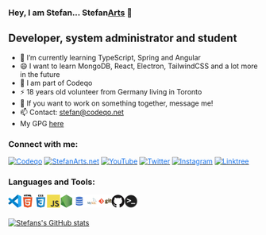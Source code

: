 ### Hey, I am Stefan... Stefan[Arts][website] 👋

## Developer, system administrator and student

- 🌱 I’m currently learning TypeScript, Spring and Angular
- 😄 I want to learn MongoDB, React, Electron, TailwindCSS and a lot more in the future
- 👯 I am part of Codeqo&nbsp;&nbsp;
- ⚡ 18 years old volunteer from Germany living in Toronto
- 💬 If you want to work on something together, message me!
- 📫 Contact: stefan@codeqo.net
- My GPG <a href="https://keyserver.ubuntu.com/pks/lookup?op=get&search=0xa63333e8649b0cd4">here</a>

### Connect with me:
[<img style="color: #1773eb" alt="Codeqo" height="50px" src="https://get.codeqo.net/images/logo_text.png">][codeqo]
[<img style="color: #1773eb" alt="StefanArts.net" width="50px" src="https://avatars.githubusercontent.com/u/31769372?v=4">][website]
[<img style="color: #1773eb" alt="YouTube" width="50px" src="https://upload.wikimedia.org/wikipedia/commons/thumb/4/4f/YouTube_social_white_squircle.svg/768px-YouTube_social_white_squircle.svg.png">][youtube]
[<img style="color: #1773eb" alt="Twitter" width="50px" src="https://www.iconpacks.net/icons/2/free-twitter-logo-icon-2429-thumb.png">][twitter]
[<img style="color: #1773eb" alt="Instagram" width="50px" src="https://upload.wikimedia.org/wikipedia/commons/thumb/a/a5/Instagram_icon.png/2048px-Instagram_icon.png">][instagram]
[<img style="color: #1773eb" alt="Linktree" width="50px" src="https://img.icons8.com/color/480/linktree.png">][linktree]
<br>
### Languages and Tools:

<img align="left" alt="Visual Studio Code" width="26px" src="https://raw.githubusercontent.com/github/explore/80688e429a7d4ef2fca1e82350fe8e3517d3494d/topics/visual-studio-code/visual-studio-code.png" />
<img align="left" alt="HTML5" width="26px" src="https://raw.githubusercontent.com/github/explore/80688e429a7d4ef2fca1e82350fe8e3517d3494d/topics/html/html.png" />
<img align="left" alt="CSS3" width="26px" src="https://raw.githubusercontent.com/github/explore/80688e429a7d4ef2fca1e82350fe8e3517d3494d/topics/css/css.png" />
<img align="left" alt="JavaScript" width="26px" src="https://raw.githubusercontent.com/github/explore/80688e429a7d4ef2fca1e82350fe8e3517d3494d/topics/javascript/javascript.png" />
<img align="left" alt="Node.js" width="26px" src="https://raw.githubusercontent.com/github/explore/80688e429a7d4ef2fca1e82350fe8e3517d3494d/topics/nodejs/nodejs.png" />
<img align="left" alt="SQL" width="26px" src="https://raw.githubusercontent.com/github/explore/80688e429a7d4ef2fca1e82350fe8e3517d3494d/topics/sql/sql.png" />
<img align="left" alt="MySQL" width="26px" src="https://raw.githubusercontent.com/github/explore/80688e429a7d4ef2fca1e82350fe8e3517d3494d/topics/mysql/mysql.png" />
<img align="left" alt="Git" width="26px" src="https://raw.githubusercontent.com/github/explore/80688e429a7d4ef2fca1e82350fe8e3517d3494d/topics/git/git.png" />
<img align="left" alt="GitHub" width="26px" src="https://raw.githubusercontent.com/github/explore/78df643247d429f6cc873026c0622819ad797942/topics/github/github.png" />
<img align="left" alt="Terminal" width="26px" src="https://raw.githubusercontent.com/github/explore/80688e429a7d4ef2fca1e82350fe8e3517d3494d/topics/terminal/terminal.png" />

<br />
<br />

[website]: https://stefannarts.net
[twitter]: https://twitter.com/stefanartsdev
[youtube]: https://youtube.com/StefanArtsDev
[instagram]: https://instagram.com/stefanartsdev
[codeqo]: https://codeqo.net
[linktree]: https://linktr.ee/stefanarts

[![Stefans's GitHub stats](https://github-readme-stats.vercel.app/api?username=StefanArts&show_icons=true&theme=dark)](https://github.com/anuraghazra/github-readme-stats)

<!--
**StefanArts/StefanArts** is a ✨ _special_ ✨ repository because its `README.md` (this file) appears on your GitHub profile.

Here are some ideas to get you started:

- 🔭 I’m currently working on ...
- 🌱 I’m currently learning ...
- 👯 I’m looking to collaborate on ...
- 🤔 I’m looking for help with ...
- 💬 Ask me about ...
- 📫 How to reach me: ...
- 😄 Pronouns: ...
- ⚡ Fun fact: ...
-->
